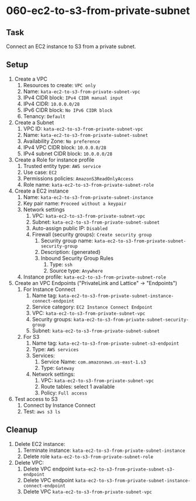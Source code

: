 # 060-ec2-to-s3-from-private-subnet

## Task
Connect an EC2 instance to S3 from a private subnet.

## Setup
1. Create a VPC
    1. Resources to create: `VPC only`
    2. Name: `kata-ec2-to-s3-from-private-subnet-vpc`
    3. IPv4 CIDR block: `IPv4 CIDR manual input`
    4. IPv4 CIDR: `10.0.0.0/28`
    5. IPv6 CIDR block: `No IPv6 CIDR block`
    6. Tenancy: `Default`
2. Create a Subnet
    1. VPC ID: `kata-ec2-to-s3-from-private-subnet-vpc`
    2. Name: `kata-ec2-to-s3-from-private-subnet-subnet`
    3. Availability Zone: `No preference`
    4. IPv4 VPC CIDR block: `10.0.0.0/28`
    5. IPv4 subnet CIDR block: `10.0.0.0/28`
3. Create a Role for instance profile
    1. Trusted entity type: `AWS service`
    2. Use case: `EC2`
    3. Permissions policies: `AmazonS3ReadOnlyAccess`
    4. Role name: `kata-ec2-to-s3-from-private-subnet-role`
4. Create a EC2 instance
    1. Name: `kata-ec2-to-s3-from-private-subnet-instance`
    2. Key pair name: `Proceed without a keypair`
    3. Network settings
        1. VPC: `kata-ec2-to-s3-from-private-subnet-vpc`
        2. Subnet: `kata-ec2-to-s3-from-private-subnet-subnet`
        3. Auto-assign public IP: `Disabled`
        4. Firewall (security groups): `Create security group`
            1. Security group name: `kata-ec2-to-s3-from-private-subnet-security-group`
            2. Description: {generated}
            3. Inbound Security Group Rules
                1. Type: `ssh`
                2. Source type: `Anywhere`
    4. Instance profile: `kata-ec2-to-s3-from-private-subnet-role`
5. Create an VPC Endpoints ("PrivateLink and Lattice" -> "Endpoints")
    1. For Instance Connect
        1. Name tag: `kata-ec2-to-s3-from-private-subnet-instance-connect-endpoint`
        2. Service category: `EC2 Instance Connect Endpoint`
        3. VPC: `kata-ec2-to-s3-from-private-subnet-vpc`
        4. Security groups: `kata-ec2-to-s3-from-private-subnet-security-group`
        5. Subnet: `kata-ec2-to-s3-from-private-subnet-subnet`
    2. For S3
        1. Name tag: `kata-ec2-to-s3-from-private-subnet-s3-endpoint`
        2. Type: `AWS services`
        3. Services:
            1. Service Name: `com.amazonaws.us-east-1.s3`
            2. Type: `Gateway`
        4. Network settings:
            1. VPC: `kata-ec2-to-s3-from-private-subnet-vpc`
            2. Route tables: select 1 available
            3. Policy: `Full access`
6. Test access to S3
    1. Connect by Instance Connect
    2. Test: `aws s3 ls`

## Cleanup
1. Delete EC2 instance:
    1. Terminate instance: `kata-ec2-to-s3-from-private-subnet-instance`
    2. Delete role `kata-ec2-to-s3-from-private-subnet-role` 
2. Delete VPC:
    1. Delete VPC endpoint `kata-ec2-to-s3-from-private-subnet-s3-endpoint`
    2. Delete VPC endpoint `kata-ec2-to-s3-from-private-subnet-instance-connect-endpoint`
    2. Delete VPC `kata-ec2-to-s3-from-private-subnet-vpc`
